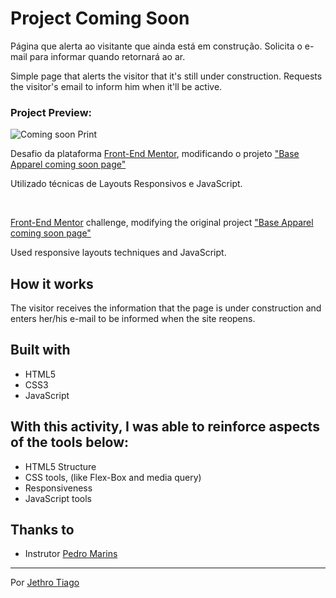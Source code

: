 # Project Coming Soon

Página que alerta ao visitante que ainda está em construção.
Solicita o e-mail para informar quando retornará ao ar.

Simple page that alerts the visitor that it's still under construction. 
Requests the visitor's email to inform him when it'll be active.

### Project Preview:

![Coming soon Print](https://user-images.githubusercontent.com/103612874/193066074-cd07f23c-7a08-4370-830b-367498ab346d.jpg)

Desafio da plataforma [Front-End Mentor](https://www.frontendmentor.io/), modificando o projeto ["Base Apparel coming soon page"](https://www.frontendmentor.io/challenges/base-apparel-coming-soon-page-5d46b47f8db8a7063f9331a0)

Utilizado técnicas de Layouts Responsivos e JavaScript.

<br>

[Front-End Mentor](https://www.frontendmentor.io/) challenge, modifying the original project ["Base Apparel coming soon page"](https://www.frontendmentor.io/challenges/base-apparel-coming-soon-page-5d46b47f8db8a7063f9331a0)

Used responsive layouts techniques and JavaScript.


## How it works

The visitor receives the information that the page is under construction and enters her/his e-mail to be informed when the site reopens.

## Built with

* HTML5
* CSS3
* JavaScript

## With this activity, I was able to reinforce aspects of the tools below:

- HTML5 Structure
- CSS tools, (like Flex-Box and media query)
- Responsiveness
- JavaScript tools

## Thanks to

* Instrutor [Pedro Marins](https://github.com/pedromarins)

---
Por [Jethro Tiago](https://github.com/JethroTiago)
